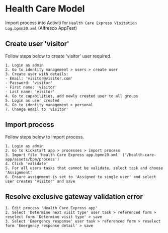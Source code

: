 # Health Care Model

Import process into Activiti for `Health Care Express Visitation Log.bpmn20.xml` (Alfresco AppFest)

## Create user 'visitor'

Follow steps below to create 'visitor' user required.

    1. Login as admin
    2. Go to identity management > users > create user 
    3. Create user with details: 
    - Email: 'visitor@visitor.com'
    - Password: 'visitor'
    - First name: 'visitor'
    - Last name: 'visitor'
    4. Go to capabilities, add newly created user to all groups
    5. Login as user created
    6. Go to identity management > personal 
    7. Change email to 'visitor' 

## Import process

Follow steps below to import process.

    1. Login as admin
    2. Go to kickstart app > processes > import process
    3. Import file 'Health Care Express app.bpmn20.xml' ('/health-care-app/assets/bpm/process')
    4. Click 'validate' 
    5. For all users tasks that cannot be validate, select task and choose 'Assignment'
    6. Ensure assignment is set to 'Assigned to single user' and select user creates 'visitor' and save

## Resolve exclusive gateway validation error

    1. Edit process 'Health Care Express app'
    2. Select 'Determine next visit type' user task > referenced form > reselect form 'Determine visit type' > save
    3. Select 'Emergency response' user task > referenced form > reselect form 'Emergency response detail' > save

